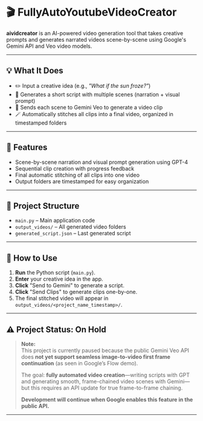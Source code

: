 # 🎬 FullyAutoYoutubeVideoCreator

**aividcreator** is an AI-powered video generation tool that takes creative prompts and generates narrated videos scene-by-scene using Google's Gemini API and Veo video models.

---

## 💡 What It Does

- ✏️ Input a creative idea (e.g., *"What if the sun froze?"*)
- 🤖 Generates a short script with multiple scenes (narration + visual prompt)
- 🎥 Sends each scene to Gemini Veo to generate a video clip
- 🪄 Automatically stitches all clips into a final video, organized in timestamped folders

---

## 🧠 Features

- Scene-by-scene narration and visual prompt generation using GPT-4
- Sequential clip creation with progress feedback
- Final automatic stitching of all clips into one video
- Output folders are timestamped for easy organization

---

## 📁 Project Structure

- `main.py` – Main application code
- `output_videos/` – All generated video folders
- `generated_script.json` – Last generated script

---

## 🚀 How to Use

1. **Run** the Python script (`main.py`).
2. **Enter** your creative idea in the app.
3. **Click** "Send to Gemini" to generate a script.
4. **Click** "Send Clips" to generate clips one-by-one.
5. The final stitched video will appear in  
   `output_videos/<project_name_timestamp>/`.

---

## ⚠️ Project Status: On Hold

> **Note:**  
> This project is currently paused because the public Gemini Veo API does **not yet support seamless image-to-video first frame continuation** (as seen in Google’s Flow demo).  
> 
> The goal: **fully automated video creation**—writing scripts with GPT and generating smooth, frame-chained video scenes with Gemini—but this requires an API update for true frame-to-frame chaining.
>
> **Development will continue when Google enables this feature in the public API.**

---
